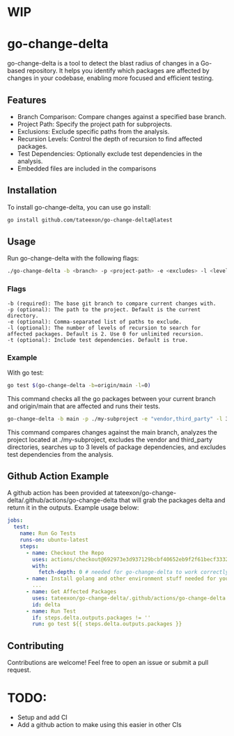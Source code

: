 # WIP

# go-change-delta

go-change-delta is a tool to detect the blast radius of changes in a Go-based repository. It helps you identify which packages are affected by changes in your codebase, enabling more focused and efficient testing.

## Features

- Branch Comparison: Compare changes against a specified base branch.
- Project Path: Specify the project path for subprojects.
- Exclusions: Exclude specific paths from the analysis.
- Recursion Levels: Control the depth of recursion to find affected packages.
- Test Dependencies: Optionally exclude test dependencies in the analysis.
- Embedded files are included in the comparisons

## Installation
To install go-change-delta, you can use go install:

``` bash
go install github.com/tateexon/go-change-delta@latest
```

## Usage
Run go-change-delta with the following flags:

```bash
./go-change-delta -b <branch> -p <project-path> -e <excludes> -l <levels> -t <include-test-deps>
```

### Flags

    -b (required): The base git branch to compare current changes with.
    -p (optional): The path to the project. Default is the current directory.
    -e (optional): Comma-separated list of paths to exclude.
    -l (optional): The number of levels of recursion to search for affected packages. Default is 2. Use 0 for unlimited recursion.
    -t (optional): Include test dependencies. Default is true.

### Example

With go test:

```bash
go test $(go-change-delta -b=origin/main -l=0)
```

This command checks all the go packages between your current branch and origin/main that are affected and runs their tests.

```bash
go-change-delta -b main -p ./my-subproject -e "vendor,third_party" -l 3 -t false
```

This command compares changes against the main branch, analyzes the project located at ./my-subproject, excludes the vendor and third_party directories, searches up to 3 levels of package dependencies, and excludes test dependencies from the analysis.

## Github Action Example

A github action has been provided at tateexon/go-change-delta/.github/actions/go-change-delta that will grab the packages delta and return it in the outputs. Example usage below:

```yaml
jobs:
  test:
    name: Run Go Tests
    runs-on: ubuntu-latest
    steps:
      - name: Checkout the Repo
        uses: actions/checkout@692973e3d937129bcbf40652eb9f2f61becf3332 # v4.1.7
        with:
          fetch-depth: 0 # needed for go-change-delta to work correctly
      - name: Install golang and other environment stuff needed for your tests
        ...
      - name: Get Affected Packages
        uses: tateexon/go-change-delta/.github/actions/go-change-delta
        id: delta
      - name: Run Test
        if: steps.delta.outputs.packages != ''
        run: go test ${{ steps.delta.outputs.packages }}
```

## Contributing
Contributions are welcome! Feel free to open an issue or submit a pull request.

# TODO:

- Setup and add CI
- Add a github action to make using this easier in other CIs
